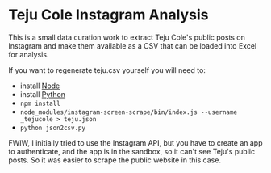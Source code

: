 # Teju Cole Instagram Analysis

This is a small data curation work to extract Teju Cole's public posts
on Instagram and make them available as a CSV that can be loaded into
Excel for analysis.

If you want to regenerate teju.csv yourself you will need to:

* install [Node]
* install [Python]
* `npm install`
* `node_modules/instagram-screen-scrape/bin/index.js --username _tejucole > teju.json` 
* `python json2csv.py`

FWIW, I initially tried to use the Instagram API, but you have to create an app to authenticate, and the app is in the sandbox, so it can't see Teju's public posts. So it was easier to scrape the public website in this case.

[Node]: http://nodejs.orgk
[Python]: http://python.org
